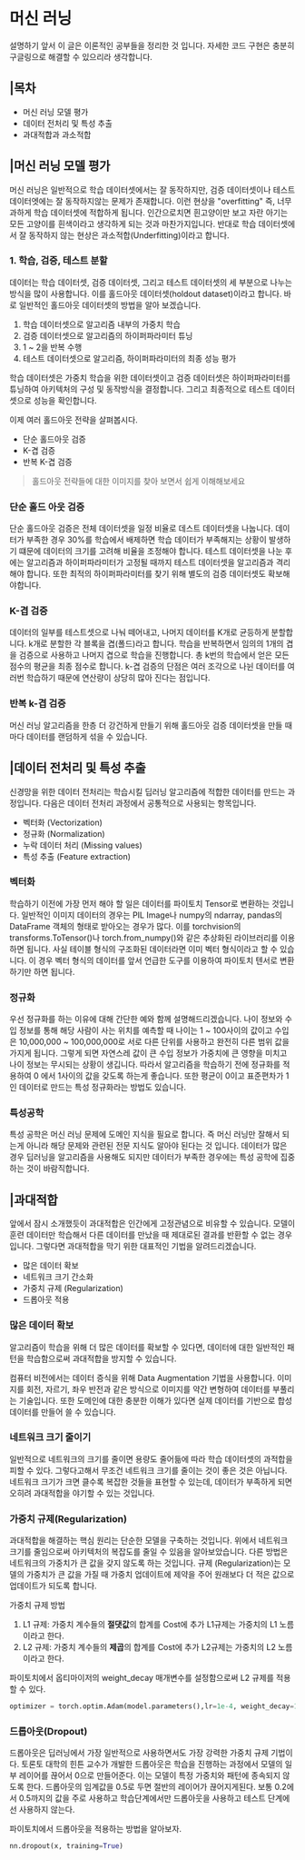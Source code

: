 # 머신 러닝 

설명하기 앞서 이 글은 이론적인 공부들을 정리한 것 입니다. 자세한 코드 구현은 충분히 구글링으로 해결할 수 있으리라 생각합니다.

## |목차
- 머신 러닝 모델 평가
- 데이터 전처리 및 특성 추출
- 과대적합과 과소적합



## |머신 러닝 모델 평가

머신 러닝은 일반적으로 학습 데이터셋에서는 잘 동작하지만, 검증 데이터셋이나 테스트 데이터엣에는 잘 동작하지않는 문제가 존재합니다. 이런 현상을 "overfitting" 즉, 너무 과하게 학습 데이터셋에 적합하게 됩니다. 인간으로치면 흰고양이만 보고 자란 아기는 모든 고양이를 흰색이라고 생각하게 되는 것과 마찬가지입니다. 
반대로 학습 데이터셋에서 잘 동작하지 않는 현상은 과소적합(Underfitting)이라고 합니다. 

### 1. 학습, 검증, 테스트 분할

데이터는 학습 데이터셋, 검증 데이터셋, 그리고 테스트 데이터셋의 세 부분으로 나누는 방식을 많이 사용합니다. 
이를 홀드아웃 데이터셋(holdout dataset)이라고 합니다. 바로 일반적인 홀드아웃 데이터셋의 방법을 알아 보겠습니다.


1. 학습 데이터셋으로 알고리즘 내부의 가중치 학습
2. 검증 데이터셋으로 알고리즘의 하이퍼파라미터 튜닝
3. 1 ~ 2을 반복 수행
4. 테스트 데이터셋으로 알고리즘, 하이퍼파라미터의 최종 성능 평가

학습 데이터셋은 가중치 학습을 위한 데이터셋이고 검증 데이터셋은 하이퍼파라미터를 튜닝하여 아키텍처의 구성 및 동작방식을 결정합니다. 그리고 최종적으로 테스트 데이터셋으로 성능을 확인합니다.

이제 여러 홀드아웃 전략을 살펴봅시다.
- 단순 홀드아웃 검증
- K-겹 검증
- 반복 K-겹 검증

 > 홀드아웃 전략들에 대한 이미지를 찾아 보면서 쉽게 이해해보세요

 ### 단순 홀드 아웃 검증

 단순 홀드아웃 검증은 전체 데이터셋을 일정 비율로 데스트 데이터셋을 나눕니다. 데이터가 부족한 경우 30%를 학습에서 배제하면 학습 데이터가 부족해지는 상황이 발생하기 떄문에 데이터의 크기를 고려해 비율을 조정해야 합니다. 테스트 데이터셋을 나눈 후에는 알고리즘과 하이퍼파라미터가 고정될 때까지 테스트 데이터셋을 알고리즘과 격리해야 합니다. 또한 최적의 하이퍼파라미터를 찾기 위해 별도의 검증 데이터셋도 확보해야합니다.


 ### K-겹 검증

 데이터의 일부를 테스트셋으로 나눠 떼어내고, 나머지 데이터를 K개로 균등하게 분할합니다. k개로 분할한 각 블록을 겹(폴드)라고 합니다. 학습을 반복하면서 임의의 1개의 겹을 검증으로 사용하고 나머지 겹으로 학습을 진행합니다. 총 k번의 학습에서 얻은 모든 점수의 평균을 최종 점수로 합니다. k-겹 검증의 단점은 여러 조각으로 나뉜 데이터를 여러번 학습하기 때문에 연산량이 상당히 많아 진다는 점입니다.


 ### 반복 k-겹 검증
 머신 러닝 알고리즘을 한층 더 강건하게 만들기 위해 홀드아웃 검증 데이터셋을 만들 때 마다 데이터를 랜덤하게 섞을 수 있습니다.

## |데이터 전처리 및 특성 추출
신경망을 위한 데이터 전처리는 학습시킬 딥러닝 알고리즘에 적합한 데이터를 만드는 과정입니다. 다음은 데이터 전처리 과정에서 공통적으로 사용되는 항목입니다.

- 벡터화 (Vectorization)
- 정규화 (Normalization)
- 누락 데이터 처리 (Missing values)
- 특성 추출 (Feature extraction)

### 벡터화

학습하기 이전에 가장 먼저 해야 할 일은 데이터를 파이토치 Tensor로 변환하는 것입니다. 일반적인 이미지 데이터의 경우는 PIL Image나 numpy의 ndarray, pandas의 DataFrame 객체의 형태로 받아오는 경우가 많다. 이를 torchvision의 transforms.ToTensor()나  torch.from_numpy()와 같은 추상화된 라이브러리를 이용하면 됩니다. 사실 테이블 형식의 구조화된 데이터라면 이미 벡터 형식이라고 할 수 있습니다. 이 경우 벡터 형식의 데이터를 앞서 언급한 도구를 이용하여 파이토치 텐서로 변환하기만 하면 됩니다.

### 정규화
우선 정규화를 하는 이유에 대해 간단한 예와 함께  설명해드리겠습니다. 나이 정보와 수입 정보를 통해 해당 사람이 사는 위치를 예측할 때 나이는 1 ~ 100사이의 값이고 수입은 10,000,000 ~ 100,000,000로 서로 다른 단위를 사용하고 완전히 다른 범위 값을 가지게 됩니다. 그렇게 되면 자연스레 값이 큰 수입 정보가 가중치에 큰 영향을 미치고 나이 정보는 무시되는 상황이 생깁니다. 따라서 알고리즘을 학습하기 전에 정규화를 적용하여 0 에서 1사이의 값을 갖도록 하는게 좋습니다. 또한 평균이 0이고 표준편차가 1인 데이터로 만드는 특성 정규화라는 방법도 있습니다.

### 특성공학
특성 공학은 머신 러닝 문제에 도메인 지식을 필요로 합니다. 즉 머신 러닝만 잘해서 되는게 아니라 해당 문제와 관련된 전문 지식도 알아야 된다는 것 입니다. 데이터가 많은 경우 딥러닝을 알고리즘을 사용해도 되지만 데이터가 부족한 경우에는 특성 공학에 집중하는 것이 바람직합니다. 

## |과대적합
앞에서 잠시 소개했듯이 과대적합은 인간에게 고정관념으로 비유할 수 있습니다. 모델이 훈련 데이터만 학습해서 다른 데이터를 만났을 때 제대로된 결과를 반환할 수 없는 경우입니다. 그렇다면 과대적합을 막기 위한 대표적인 기법을 알려드리겠습니다.

 - 많은 데이터 확보
 - 네트워크 크기 간소화
 - 가중치 규제 (Regularization)
 - 드롭아웃 적용

### 많은 데이터 확보

알고리즘이 학습을 위해 더 많은 데이터를 확보할 수 있다면, 데이터에 대한 일반적인 패턴을 학습함으로써 과대적합을 방지할 수 있습니다. 

컴퓨터 비전에서는 데이터 증식을 위해 Data Augmentation 기법을 사용합니다. 이미지를 회전, 자르기, 좌우 반전과 같은 방식으로 이미지를 약간 변형하여 데이터를 부풀리는 기술입니다. 또한 도메인에 대한 충분한 이해가 있다면 실제 데이터를 기반으로 합성 데이터를 만들어 쓸 수 있습니다.

### 네트워크 크기 줄이기

일반적으로 네트워크의 크기를 줄이면 용량도 줄어듦에 따라 학습 데이터셋의 과적합을 피할 수 있다. 그렇다고해서 무조건 네트워크 크기를 줄이는 것이 좋은 것은 아닙니다. 네트워크 크기가 크면 클수록 복잡한 것들을 표현할 수 있는데, 데이터가 부족하게 되면 오히려 과대적합을 야기할 수 있는 것입니다. 

### 가중치 규제(Regularization)

과대적합을 해결하는 핵심 원리는 단순한 모델을 구축하는 것입니다. 위에서 네트워크 크기를 줄임으로써 아키텍처의 복잡도를 줄일 수 있음을 알아보았습니다. 다른 방법은 네트워크의 가중치가 큰 값을 갖지 않도록 하는 것입니다.
규제 (Regularization)는 모델의 가중치가 큰 값을 가질 때 가중치 업데이트에 제약을 주어 원래보다 더 적은 값으로 업데이트가 되도록 합니다. 

가중치 규제 방법
1. L1 규제: 가중치 계수들의 <strong>절댓값</strong>의 합계를 Cost에 추가 L1규제는 가중치의 L1 노름이라고 한다.
2. L2 규제: 가중치 계수들의 <strong>제곱</strong>의 합계를 Cost에 추가 L2규제는 가중치의 L2 노름이라고 한다.

파이토치에서 옵티마이저의 weight_decay 매개변수를 설정함으로써 L2 규제를 적용할 수 있다.
``` python
optimizer = torch.optim.Adam(model.parameters(),lr=1e-4, weight_decay=1e-5)
```

### 드롭아웃(Dropout)

드롭아웃은 딥러닝에서 가장 일반적으로 사용하면서도 가장 강력한 가중치 규제 기법이다. 토론토 대학의 힌튼 교수가 개발한 드롭아웃은 학습을 진행하는 과정에서 모델의 일부 레이어를 끊어서 0으로 만들어준다. 이는 모델이 특정 가중치와 패턴에 종속되지 않도록 한다. 드롭아웃의 임계값을 0.5로 두면 절반의 레이어가 끊어지게된다. 보통 0.2에서 0.5까지의 값을 주로 사용하고 학습단계에서만 드롭아웃을 사용하고 테스트 단계에선 사용하지 않는다.

파이토치에서 드롭아웃을 적용하는 방법을 알아보자.
```python 
nn.dropout(x, training=True)
```
